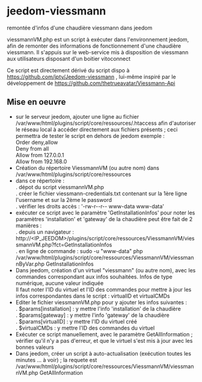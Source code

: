 # jeedom-viessmann
remontée d'infos d'une chaudière viessmann dans jeedom

viessmannVM.php est un script à exécuter dans l'environnement jeedom, afin de remonter des informations de fonctionnement d'une chaudière viessmann.
Il s'appuis sur le web-service mis à disposition de viessmann aux utilisateurs disposant d'un boitier vitoconnect

Ce script est directement dérivé du script dispo à https://github.com/jpty/Jeedom-viessmann , lui-même inspiré par le développement de https://github.com/thetrueavatar/Viessmann-Api

Mise en oeuvre
--------------
- sur le serveur jeedom, ajouter une ligne au fichier /var/www/html/plugins/script/core/ressources/.htaccess afin d'autoriser le réseau local à accéder directement aux fichiers présents ; ceci permettra de tester le script en dehors de jeedom
  exemple :<br/>
    Order deny,allow<br/>
    Deny from all<br/>
    Allow from 127.0.0.1<br/>
    Allow from 192.168.0<br/>
- Création du répertoire ViessmannVM (ou autre nom) dans /var/www/html/plugins/script/core/ressources
- dans ce répertoire :<br/>
  . dépot du script viessmannVM.php<br/>
  . créer le fichier viessmann-credentials.txt contenant sur la 1ère ligne l'username et sur la 2ème le password<br/>
  . vérifier les droits accès : '-rw-r--r--  www-data www-data'<br/>
- exécuter ce script avec le paramètre 'GetInstallationInfos' pour noter les paramètres 'installation' et 'gateway' de la chaudière
  peut être fait de 2 manières :<br/>
     . depuis un navigateur : http://<IP_JEEDOM>/plugins/script/core/ressources/ViessmannVM/viessmannVM.php?fct=GetInstallationInfos<br/>
     . en ligne de commande :
        sudo -u "www-data"  php /var/www/html/plugins/script/core/ressources/ViessmannVM/viessmannByVar.php GetInstallationInfos
- Dans jeedom, création d'un virtuel "viessmann" (ou autre nom), avec les commandes correspondant aux infos souhaitées. Infos de type numérique, aucune valeur indiquée<br/>
  Il faut noter l'ID du virtuel et l'ID des commandes pour mettre à jour les infos correspondantes dans le script : virtualID et virtualCMDs
- Editer le fichier viessmannVM.php pour y ajouter les infos suivantes :<br/>
  . $params[installation] : y mettre l'info 'installation' de la chaudière<br/>
  . $params[gateway] : y mettre l'info 'gateway' de la chaudière<br/>
  . $params[virtualID] : y mettre l'ID du virtuel créé<br/>
  . $virtualCMDs : y mettre l'ID des commandes du virtuel<br/>
- Exécuter ce script manuellement, avec le paramètre GetAllInformation ; vérifier qu'il n'y a pas d'erreur, et que le virtuel s'est mis à jour avec les bonnes valeurs
- Dans jeedom, créer un script à auto-actualisation (exécution toutes les minutes ... à voir) ; la requete est /var/www/html/plugins/script/core/ressources/ViessmannVM/viessmannVM.php GetAllInformation
